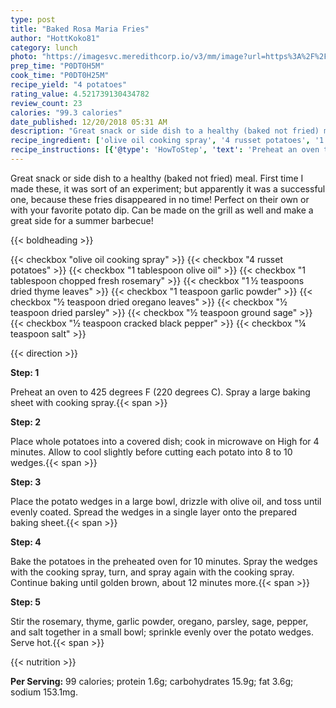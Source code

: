 ```yaml
---
type: post
title: "Baked Rosa Maria Fries"
author: "HottKoko81"
category: lunch
photo: "https://imagesvc.meredithcorp.io/v3/mm/image?url=https%3A%2F%2Fimages.media-allrecipes.com%2Fuserphotos%2F887046.jpg"
prep_time: "P0DT0H5M"
cook_time: "P0DT0H25M"
recipe_yield: "4 potatoes"
rating_value: 4.521739130434782
review_count: 23
calories: "99.3 calories"
date_published: 12/20/2018 05:31 AM
description: "Great snack or side dish to a healthy (baked not fried) meal.  First time I made these, it was sort of an experiment; but apparently it was a successful one, because these fries disappeared in no time! Perfect on their own or with your favorite potato dip. Can be made on the grill as well and make a great side for a summer barbecue!"
recipe_ingredient: ['olive oil cooking spray', '4 russet potatoes', '1 tablespoon olive oil', '1 tablespoon chopped fresh rosemary', '1\u2009½ teaspoons dried thyme leaves', '1 teaspoon garlic powder', '½ teaspoon dried oregano leaves', '½ teaspoon dried parsley', '½ teaspoon ground sage', '½ teaspoon cracked black pepper', '¼ teaspoon salt']
recipe_instructions: [{'@type': 'HowToStep', 'text': 'Preheat an oven to 425 degrees F (220 degrees C). Spray a large baking sheet with cooking spray.\n'}, {'@type': 'HowToStep', 'text': 'Place whole potatoes into a covered dish; cook in microwave on High for 4 minutes. Allow to cool slightly before cutting each potato into 8 to 10 wedges.\n'}, {'@type': 'HowToStep', 'text': 'Place the potato wedges in a large bowl, drizzle with olive oil, and toss until evenly coated. Spread the wedges in a single layer onto the prepared baking sheet.\n'}, {'@type': 'HowToStep', 'text': 'Bake the potatoes in the preheated oven for 10 minutes. Spray the wedges with the cooking spray, turn, and spray again with the cooking spray. Continue baking until golden brown, about 12 minutes more.\n'}, {'@type': 'HowToStep', 'text': 'Stir the rosemary, thyme, garlic powder, oregano, parsley, sage, pepper, and salt together in a small bowl; sprinkle evenly over the potato wedges. Serve hot.\n'}]
---
```


Great snack or side dish to a healthy (baked not fried) meal.  First time I made these, it was sort of an experiment; but apparently it was a successful one, because these fries disappeared in no time! Perfect on their own or with your favorite potato dip. Can be made on the grill as well and make a great side for a summer barbecue! 

{{< boldheading >}}

{{< checkbox "olive oil cooking spray" >}}
{{< checkbox "4  russet potatoes" >}}
{{< checkbox "1 tablespoon olive oil" >}}
{{< checkbox "1 tablespoon chopped fresh rosemary" >}}
{{< checkbox "1 ½ teaspoons dried thyme leaves" >}}
{{< checkbox "1 teaspoon garlic powder" >}}
{{< checkbox "½ teaspoon dried oregano leaves" >}}
{{< checkbox "½ teaspoon dried parsley" >}}
{{< checkbox "½ teaspoon ground sage" >}}
{{< checkbox "½ teaspoon cracked black pepper" >}}
{{< checkbox "¼ teaspoon salt" >}}


{{< direction >}}

**Step: 1**

Preheat an oven to 425 degrees F (220 degrees C). Spray a large baking sheet with cooking spray.{{< span >}}

**Step: 2**

Place whole potatoes into a covered dish; cook in microwave on High for 4 minutes. Allow to cool slightly before cutting each potato into 8 to 10 wedges.{{< span >}}

**Step: 3**

Place the potato wedges in a large bowl, drizzle with olive oil, and toss until evenly coated. Spread the wedges in a single layer onto the prepared baking sheet.{{< span >}}

**Step: 4**

Bake the potatoes in the preheated oven for 10 minutes. Spray the wedges with the cooking spray, turn, and spray again with the cooking spray. Continue baking until golden brown, about 12 minutes more.{{< span >}}

**Step: 5**

Stir the rosemary, thyme, garlic powder, oregano, parsley, sage, pepper, and salt together in a small bowl; sprinkle evenly over the potato wedges. Serve hot.{{< span >}}

{{< nutrition >}}

**Per Serving:** 99 calories; protein 1.6g; carbohydrates 15.9g; fat 3.6g; sodium 153.1mg.